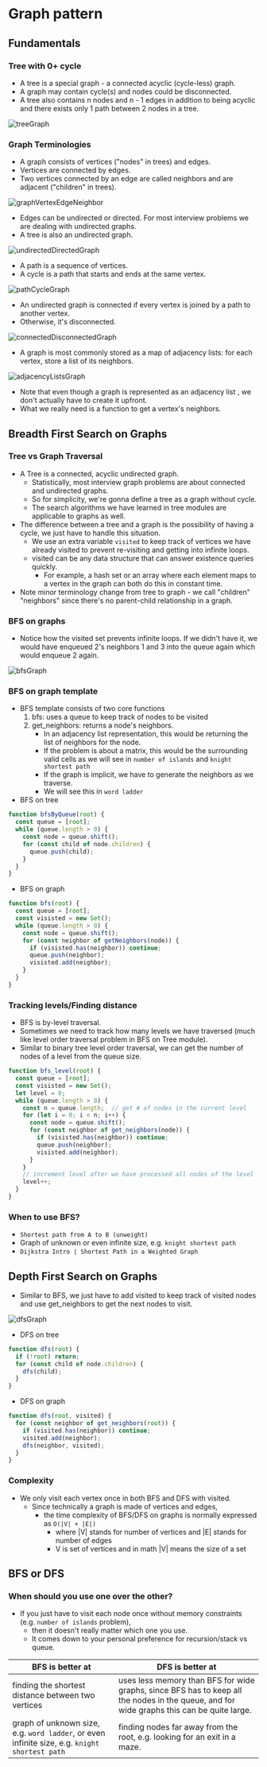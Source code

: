 # Graph pattern
## Fundamentals
### Tree with 0+ cycle
- A tree is a special graph - a connected acyclic (cycle-less) graph.
- A graph may contain cycle(s) and nodes could be disconnected.
- A tree also contains n nodes and n - 1 edges in addition to being acyclic and there exists only 1 path between 2 nodes in a tree.

![treeGraph](../images/treeGraph.png)

### Graph Terminologies
- A graph consists of vertices ("nodes" in trees) and edges.
- Vertices are connected by edges.
- Two vertices connected by an edge are called neighbors and are adjacent ("children" in trees).

![graphVertexEdgeNeighbor](../images/graphVertexEdgeNeighbor.png)

- Edges can be undirected or directed. For most interview problems we are dealing with undirected graphs.
- A tree is also an undirected graph.

![undirectedDirectedGraph](../images/undirectedDirectedGraph.png)

- A path is a sequence of vertices.
- A cycle is a path that starts and ends at the same vertex.

![pathCycleGraph](../images/pathCycleGraph.png)

- An undirected graph is connected if every vertex is joined by a path to another vertex.
- Otherwise, it's disconnected.

![connectedDisconnectedGraph](../images/connectedDisconnectedGraph.png)

- A graph is most commonly stored as a map of adjacency lists: for each vertex, store a list of its neighbors.

![adjacencyListsGraph](../images/adjacencyListsGraph.png)

- Note that even though a graph is represented as an adjacency list , we don't actually have to create it upfront.
- What we really need is a function to get a vertex's neighbors. 
## Breadth First Search on Graphs
### Tree vs Graph Traversal
- A Tree is a connected, acyclic undirected graph.
  - Statistically, most interview graph problems are about connected and undirected graphs.
  - So for simplicity, we're gonna define a tree as a graph without cycle.
  - The search algorithms we have learned in tree modules are applicable to graphs as well.
- The difference between a tree and a graph is the possibility of having a cycle, we just have to handle this situation.
  - We use an extra variable `visited` to keep track of vertices we have already visited to prevent re-visiting and getting into infinite loops.
  - visited can be any data structure that can answer existence queries quickly.
    - For example, a hash set or an array where each element maps to a vertex in the graph can both do this in constant time.
- Note minor terminology change from tree to graph - we call "children" "neighbors" since there's no parent-child relationship in a graph.
### BFS on graphs
- Notice how the visited set prevents infinite loops. If we didn't have it, we would have enqueued 2's neighbors 1 and 3 into the queue again which would enqueue 2 again.

![bfsGraph](../images/bfsGraph.gif)

### BFS on graph template
- BFS template consists of two core functions
  1. bfs: uses a queue to keep track of nodes to be visited
  2. get_neighbors: returns a node's neighbors.
      - In an adjacency list representation, this would be returning the list of neighbors for the node.
      - If the problem is about a matrix, this would be the surrounding valid cells as we will see in `number of islands` and `knight shortest path`
      - If the graph is implicit, we have to generate the neighbors as we traverse.
      - We will see this in `word ladder`
- BFS on tree
```javascript
function bfsByQueue(root) {
  const queue = [root];
  while (queue.length > 0) {
    const node = queue.shift();
    for (const child of node.children) {
      queue.push(child);
    }
  }
}
```
- BFS on graph
```javascript
function bfs(root) {
  const queue = [root];
  const visisted = new Set();
  while (queue.length > 0) {
    const node = queue.shift();
    for (const neighbor of getNeighbors(node)) {
      if (visisted.has(neighbor)) continue;
      queue.push(neighbor);
      visisted.add(neighbor);
    }
  }
}
```
### Tracking levels/Finding distance
- BFS is by-level traversal.
- Sometimes we need to track how many levels we have traversed (much like level order traversal problem in BFS on Tree module).
- Similar to binary tree level order traversal, we can get the number of nodes of a level from the queue size.
```javascript
function bfs_level(root) {
  const queue = [root];
  const visisted = new Set();
  let level = 0;
  while (queue.length > 0) {
    const n = queue.length;  // get # of nodes in the current level
    for (let i = 0; i < n; i++) {
      const node = queue.shift();
      for (const neighbor of get_neighbors(node)) {
        if (visisted.has(neighbor)) continue;
        queue.push(neighbor);
        visisted.add(neighbor);
      }
    }
    // increment level after we have processed all nodes of the level
    level++;
  }
}
```
### When to use BFS?
- `Shortest path from A to B (unweight)`
- Graph of unknown or even infinite size, e.g. `knight shortest path`
- `Dijkstra Intro | Shortest Path in a Weighted Graph`
## Depth First Search on Graphs
- Similar to BFS, we just have to add visited to keep track of visited nodes and use get_neighbors to get the next nodes to visit.

![dfsGraph](../images/dfsGraph.gif)

- DFS on tree
```javascript
function dfs(root) {
  if (!root) return;
  for (const child of node.children) {
    dfs(child);
  }
}
```
- DFS on graph
```javascript
function dfs(root, visited) {
  for (const neighbor of get_neighbors(root)) {
    if (visited.has(neighbor)) continue;
    visited.add(neighbor);
    dfs(neighbor, visited);
  }
}
```
### Complexity
- We only visit each vertex once in both BFS and DFS with visited.
  - Since technically a graph is made of vertices and edges,
    - the time complexity of BFS/DFS on graphs is normally expressed as `O(|V| + |E|)`
      - where |V| stands for number of vertices and |E| stands for number of edges
      - V is set of vertices and in math |V| means the size of a set
## BFS or DFS
### When should you use one over the other?
- If you just have to visit each node once without memory constraints (e.g. `number of islands` problem), 
  - then it doesn't really matter which one you use.
  - It comes down to your personal preference for recursion/stack vs queue.

|BFS is better at|DFS is better at|
|-|-|
|finding the shortest distance between two vertices|uses less memory than BFS for wide graphs, since BFS has to keep all the nodes in the queue, and for wide graphs this can be quite large.|
|graph of unknown size, e.g. `word ladder`, or even infinite size, e.g. `knight shortest path`|finding nodes far away from the root, e.g. looking for an exit in a maze.|

